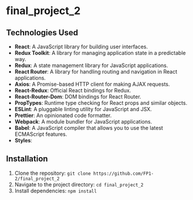 # final_project_2

## Technologies Used

- **React**: A JavaScript library for building user interfaces.
- **Redux Toolkit**: A library for managing application state in a predictable way.
- **Redux**: A state management library for JavaScript applications.
- **React Router**: A library for handling routing and navigation in React applications.
- **Axios**: A Promise-based HTTP client for making AJAX requests.
- **React-Redux**: Official React bindings for Redux.
- **React-Router-Dom**: DOM bindings for React Router.
- **PropTypes**: Runtime type checking for React props and similar objects.
- **ESLint**: A pluggable linting utility for JavaScript and JSX.
- **Prettier**: An opinionated code formatter.
- **Webpack**: A module bundler for JavaScript applications.
- **Babel**: A JavaScript compiler that allows you to use the latest ECMAScript features.
- **Styles**: 

## Installation

1. Clone the repository: `git clone https://github.com/FP1-2/final_project_2`
2. Navigate to the project directory: `cd final_project_2`
3. Install dependencies: `npm install`

